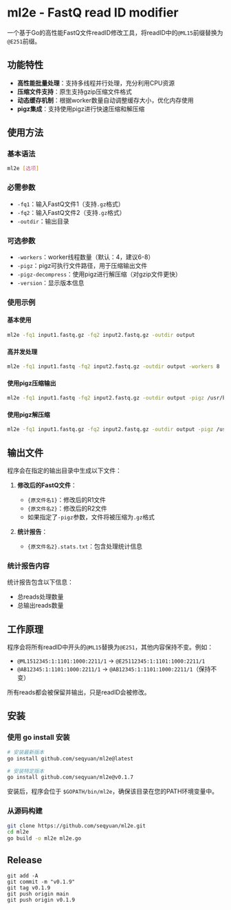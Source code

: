 # ml2e - FastQ read ID modifier

一个基于Go的高性能FastQ文件readID修改工具，将readID中的`@ML15`前缀替换为`@E251`前缀。

## 功能特性

- **高性能批量处理**：支持多线程并行处理，充分利用CPU资源
- **压缩文件支持**：原生支持gzip压缩文件格式
- **动态缓存机制**：根据worker数量自动调整缓存大小，优化内存使用
- **pigz集成**：支持使用pigz进行快速压缩和解压缩

## 使用方法

### 基本语法

```bash
ml2e [选项]
```

### 必需参数

- `-fq1`：输入FastQ文件1（支持`.gz`格式）
- `-fq2`：输入FastQ文件2（支持`.gz`格式）
- `-outdir`：输出目录

### 可选参数

- `-workers`：worker线程数量（默认：4，建议6-8）
- `-pigz`：pigz可执行文件路径，用于压缩输出文件
- `-pigz-decompress`：使用pigz进行解压缩（对gzip文件更快）
- `-version`：显示版本信息

### 使用示例

#### 基本使用
```bash
ml2e -fq1 input1.fastq.gz -fq2 input2.fastq.gz -outdir output
```

#### 高并发处理
```bash
ml2e -fq1 input1.fastq -fq2 input2.fastq.gz -outdir output -workers 8
```

#### 使用pigz压缩输出
```bash
ml2e -fq1 input1.fastq -fq2 input2.fastq.gz -outdir output -pigz /usr/bin/pigz
```

#### 使用pigz解压缩
```bash
ml2e -fq1 input1.fastq.gz -fq2 input2.fastq.gz -outdir output -pigz /usr/bin/pigz -pigz-decompress
```

## 输出文件

程序会在指定的输出目录中生成以下文件：

1. **修改后的FastQ文件**：
   - `{原文件名1}`：修改后的R1文件
   - `{原文件名2}`：修改后的R2文件
   - 如果指定了`-pigz`参数，文件将被压缩为`.gz`格式

2. **统计报告**：
   - `{原文件名2}.stats.txt`：包含处理统计信息

### 统计报告内容

统计报告包含以下信息：
- 总reads处理数量
- 总输出reads数量

## 工作原理

程序会将所有readID中开头的`@ML15`替换为`@E251`，其他内容保持不变。例如：
- `@ML1512345:1:1101:1000:2211/1` → `@E25112345:1:1101:1000:2211/1`
- `@AB12345:1:1101:1000:2211/1` → `@AB12345:1:1101:1000:2211/1`（保持不变）

所有reads都会被保留并输出，只是readID会被修改。


## 安装

### 使用 go install 安装

```bash
# 安装最新版本
go install github.com/seqyuan/ml2e@latest

# 安装特定版本
go install github.com/seqyuan/ml2e@v0.1.7
```

安装后，程序会位于 `$GOPATH/bin/ml2e`，确保该目录在您的PATH环境变量中。

### 从源码构建

```bash
git clone https://github.com/seqyuan/ml2e.git
cd ml2e
go build -o ml2e ml2e.go
```

## Release

```shell
git add -A
git commit -m "v0.1.9"
git tag v0.1.9
git push origin main
git push origin v0.1.9
```